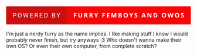 ![Powered by: Furry Femboys and OwOs](/powered-by-furry-femboys-and-owos.svg)



I'm just a nerdy furry as the name implies. 
I like making stuff I know I would probably never finish, but try anyways :3
Who doesn't wanna make their own OS? Or even their own computer, from complete scratch?

